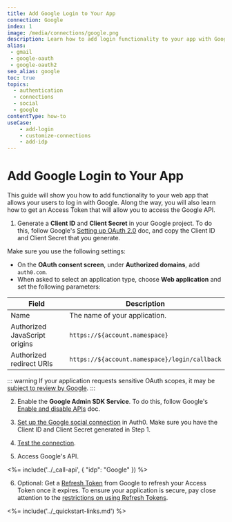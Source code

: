 ```yaml
---
title: Add Google Login to Your App
connection: Google
index: 1
image: /media/connections/google.png
description: Learn how to add login functionality to your app with Google. You will need to generate keys, copy these into your Auth0 settings, and enable the connection.
alias:
 - gmail
 - google-oauth
 - google-oauth2
seo_alias: google
toc: true
topics:
  - authentication
  - connections
  - social
  - google
contentType: how-to
useCase:
    - add-login
    - customize-connections
    - add-idp
---
```

# Add Google Login to Your App

This guide will show you how to add functionality to your web app that allows your users to log in with Google. Along the way, you will also learn how to get an Access Token that will allow you to access the Google API.

1. Generate a **Client ID** and **Client Secret** in your Google project. To do this, follow Google's [Setting up OAuth 2.0](https://support.google.com/googleapi/answer/6158849) doc, and copy the Client ID and Client Secret that you generate.

Make sure you use the following settings:

* On the **OAuth consent screen**, under **Authorized domains**, add `auth0.com`.
* When asked to select an application type, choose **Web application** and set the following parameters:

| Field | Description |
| - | - |
| Name | The name of your application. |
| Authorized JavaScript origins | `https://${account.namespace}` |
| Authorized redirect URIs | `https://${account.namespace}/login/callback` |

::: warning
If your application requests sensitive OAuth scopes, it may be [subject to review by Google](https://developers.google.com/apps-script/guides/client-verification).
:::

2. Enable the **Google Admin SDK Service**. To do this, follow Google's [Enable and disable APIs](https://support.google.com/googleapi/answer/6158841) doc.

3. [Set up the Google social connection](/connections/guides/set-up-connections-social) in Auth0. Make sure you have the Client ID and Client Secret generated in Step 1.

4. [Test the connection](/connections/guides/test-connections-social).

5. Access Google's API.

<%= include('../_call-api', {
  "idp": "Google"
}) %>

6. Optional: Get a [Refresh Token](/tokens/refresh-token/current#get-a-refresh-token) from Google to refresh your Access Token once it expires. To ensure your application is secure, pay close attention to the [restrictions on using Refresh Tokens](/current#restrictions-on-refresh-token-usage).

<%= include('../_quickstart-links.md') %>
